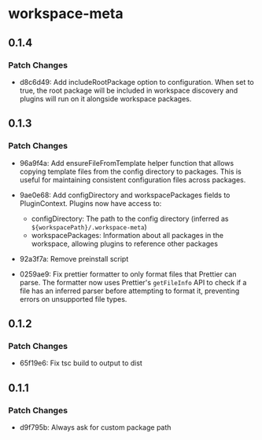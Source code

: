 # workspace-meta

## 0.1.4

### Patch Changes

- d8c6d49: Add includeRootPackage option to configuration. When set to true, the root package will be included in workspace discovery and plugins will run on it alongside workspace packages.

## 0.1.3

### Patch Changes

- 96a9f4a: Add ensureFileFromTemplate helper function that allows copying template files from the config directory to packages. This is useful for maintaining consistent configuration files across packages.
- 9ae0e68: Add configDirectory and workspacePackages fields to PluginContext. Plugins now have access to:
  - configDirectory: The path to the config directory (inferred as `${workspacePath}/.workspace-meta`)
  - workspacePackages: Information about all packages in the workspace, allowing plugins to reference other packages

- 92a3f7a: Remove preinstall script
- 0259ae9: Fix prettier formatter to only format files that Prettier can parse. The formatter now uses Prettier's `getFileInfo` API to check if a file has an inferred parser before attempting to format it, preventing errors on unsupported file types.

## 0.1.2

### Patch Changes

- 65f19e6: Fix tsc build to output to dist

## 0.1.1

### Patch Changes

- d9f795b: Always ask for custom package path
